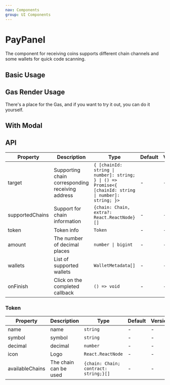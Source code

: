 ```yaml
---
nav: Components
group: UI Components
---
```


# PayPanel

The component for receiving coins supports different chain channels and some wallets for quick code scanning.

## Basic Usage

<code src="./demos/basic.tsx"></code>

## Gas Render Usage

There's a place for the Gas, and if you want to try it out, you can do it yourself.

<code src="./demos/useGasRender.tsx"></code>

## With Modal

<code src="./demos/modal.tsx"></code>

## API

| Property | Description | Type | Default | Version |
| --- | --- | --- | --- | --- |
| target | Supporting chain corresponding receiving address | `{ [chainId: string \| number]: string; } \| () => Promise<{ [chainId: string \| number]: string; }>` | - | - |
| supportedChains | Support for chain information | `{chain: Chain, extra?: React.ReactNode}[]` | - | - |
| token | Token info | `Token` | - | - |
| amount | The number of decimal places | `number \| bigint` | - | - |
| wallets | List of supported wallets | `WalletMetadata[]` | - | - |
| onFinish | Click on the completed callback | `() => void` | - | - |

### Token

| Property | Description | Type | Default | Version |
| --- | --- | --- | --- | --- |
| name | name | `string` | - | - |
| symbol | symbol | `string` | - | - |
| decimal | decimal | `number` | - | - |
| icon | Logo | `React.ReactNode` | - | - |
| availableChains | The chain can be used | `{chain: Chain; contract: string;}[]` | - | - |
